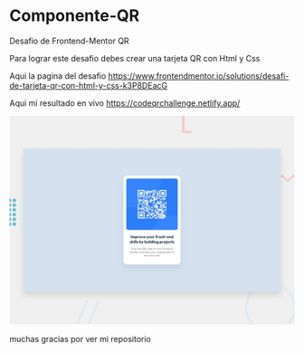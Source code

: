 # Componente-QR
Desafio de Frontend-Mentor QR

Para lograr este desafio debes crear una tarjeta QR con Html y Css

Aqui la pagina del desafio https://www.frontendmentor.io/solutions/desafi-de-tarjeta-qr-con-html-y-css-k3P8DEacG

Aqui mi resultado en vivo https://codeqrchallenge.netlify.app/

![Image-text](https://github.com/fernando5498/Componente-QR/blob/main/assets/design/desktop-preview.jpg)

muchas gracias por ver mi repositorio
